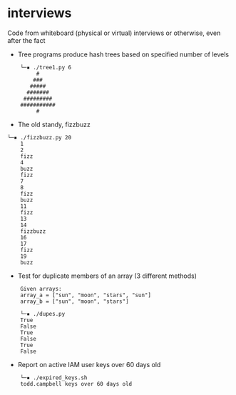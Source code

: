 # interviews
Code from whiteboard (physical or virtual) interviews or otherwise, even after the fact

* Tree programs produce hash trees based on specified number of levels

```
    └─▪ ./tree1.py 6
         #
        ###
       #####
      #######
     #########
    ###########
         #
```
* The old standy, fizzbuzz
```
└─▪ ./fizzbuzz.py 20
    1
    2
    fizz
    4
    buzz
    fizz
    7
    8
    fizz
    buzz
    11
    fizz
    13
    14
    fizzbuzz
    16
    17
    fizz
    19
    buzz
```
* Test for duplicate members of an array (3 different methods)
```
    Given arrays:
    array_a = ["sun", "moon", "stars", "sun"]
    array_b = ["sun", "moon", "stars"]

    └─▪ ./dupes.py 
    True
    False
    True
    False
    True
    False
```
* Report on active IAM user keys over 60 days old
```
    └─▪ ./expired_keys.sh 
    todd.campbell keys over 60 days old
```

